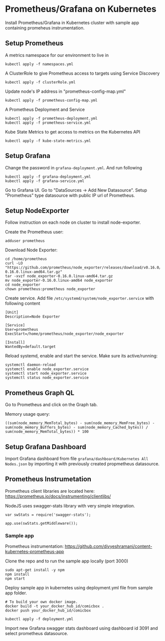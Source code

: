 # Prometheus/Grafana on Kubernetes

Install Prometheus/Grafana in Kubernetes cluster with sample app containing promeheus instrumentation. 

## Setup Prometheus 

A metrics namespace for our environment to live in
```
kubectl apply -f namespaces.yml
```

A ClusterRole to give Prometheus access to targets using Service Discovery
```
kubectl apply -f clusterRole.yml 
```

Update node's IP address in "prometheus-config-map.yml" 
```
kubectl apply -f prometheus-config-map.yml
```
A Prometheus Deployment and Service
```
kubectl apply -f prometheus-deployment.yml 
kubectl apply -f prometheus-service.yml
```

Kube State Metrics to get access to metrics on the Kubernetes API
```
kubectl apply -f kube-state-metrics.yml
```


## Setup Grafana

Change the password in `grafana-deployment.yml`. And run following
```
kubectl apply -f grafana-deployment.yml
kubectl apply -f grafana-service.yml
```

Go to Grafana UI. Go to "DataSources -> Add New Datasource". Setup "Prometheus" type datasource with public IP url of Prometheus.   

## Setup NodeExporter 
Follow instruction on each node on cluster to install node-exporter. 

Create the Prometheus user:
```
adduser prometheus
```
Download Node Exporter:
```
cd /home/prometheus
curl -LO "https://github.com/prometheus/node_exporter/releases/download/v0.16.0/node_exporter-0.16.0.linux-amd64.tar.gz"
tar -xvzf node_exporter-0.16.0.linux-amd64.tar.gz
mv node_exporter-0.16.0.linux-amd64 node_exporter
cd node_exporter
chown prometheus:prometheus node_exporter
```

Create service. Add file `/etc/systemd/system/node_exporter.service` with following content

```
[Unit]
Description=Node Exporter

[Service]
User=prometheus
ExecStart=/home/prometheus/node_exporter/node_exporter

[Install]
WantedBy=default.target
```
Reload systemd, enable and start the service. Make sure its active/running:
```
systemctl daemon-reload
systemctl enable node_exporter.service
systemctl start node_exporter.service
systemctl status node_exporter.service
```

## Prometheus Graph QL

Go to Prometheus and click on the Graph tab. 

Memory usage query:
```
((sum(node_memory_MemTotal_bytes) - sum(node_memory_MemFree_bytes) - sum(node_memory_Buffers_bytes) - sum(node_memory_Cached_bytes)) / sum(node_memory_MemTotal_bytes)) * 100
```

## Setup Grafana Dashboard

Import Grafana dashboard from file `grafana/dashboard/Kubernetes All Nodes.json` by importing it with previously created  propmetheus datasource. 


## Prometheus Instrumetation 

Prometheus client libraries are located here: https://prometheus.io/docs/instrumenting/clientlibs/

NodeJS uses swagger-stats library with very simple integration. 

```
var swStats = require('swagger-stats');

app.use(swStats.getMiddleware());
```

### Sample app 
Prometheus instrumentation: https://github.com/divyeshramani/content-kubernetes-prometheus-app

Clone the repo and to run the sample app locally (port 3000)
```
sudo apt-get install -y npm
npm install
npm start
```

Deploy sample app in kubernetes using deployment.yml file from sample app folder. 

```
# To build your own docker image. 
docker build -t your_docker_hub_id/comicbox . 
docker push your_docker_hub_id/comicbox

kubectl apply -f deployment.yml 
```

Import new Grafana swagger stats dashboard using dashboard id 3091 and select prometheus datasource. 


